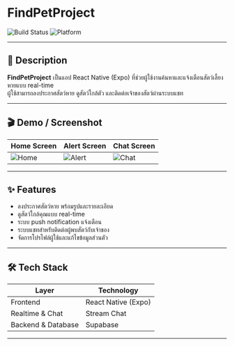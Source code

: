 # FindPetProject
![Build Status](https://img.shields.io/badge/build-passing-brightgreen)
![Platform](https://img.shields.io/badge/platform-ReactNative%20%7C%20Expo-lightgrey)

---

## 📖 Description
**FindPetProject** เป็นแอป React Native (Expo) ที่ช่วยผู้ใช้งานค้นหาและแจ้งเตือนสัตว์เลี้ยงหายแบบ real-time  
ผู้ใช้สามารถลงประกาศสัตว์หาย ดูสัตว์ใกล้ตัว และติดต่อเจ้าของสัตว์ผ่านระบบแชท

---

## 🎬 Demo / Screenshot
| Home Screen | Alert Screen | Chat Screen |
|------------|--------------|------------|
| ![Home](./assets/home.png) | ![Alert](./assets/alert.png) | ![Chat](./assets/chat.png) |



---

## ✨ Features
- ลงประกาศสัตว์หาย พร้อมรูปและรายละเอียด
- ดูสัตว์ใกล้คุณแบบ real-time
- ระบบ push notification แจ้งเตือน
- ระบบแชทสำหรับติดต่อผู้พบสัตว์กับเจ้าของ
- จัดการโปรไฟล์ผู้ใช้และแก้ไขข้อมูลส่วนตัว

---

## 🛠 Tech Stack
| Layer | Technology |
|-------|------------|
| Frontend | React Native (Expo) |
| Realtime & Chat | Stream Chat |
| Backend & Database | Supabase |

---


